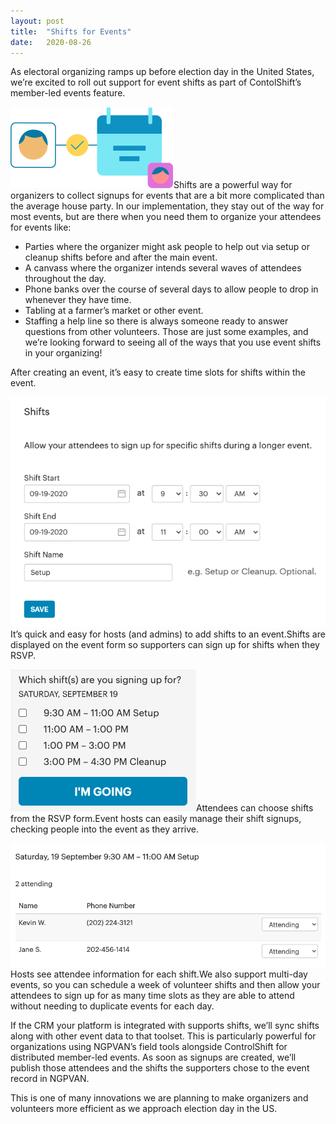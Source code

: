```yaml
---
layout:	post
title:	"Shifts for Events"
date:	2020-08-26
---
```


  As electoral organizing ramps up before election day in the United States, we’re excited to roll out support for event shifts as part of ContolShift’s member-led events feature.

![](/img/1*HVNyxI-iEbV8M_cB_24hXg.png)Shifts are a powerful way for organizers to collect signups for events that are a bit more complicated than the average house party. In our implementation, they stay out of the way for most events, but are there when you need them to organize your attendees for events like:

* Parties where the organizer might ask people to help out via setup or cleanup shifts before and after the main event.
* A canvass where the organizer intends several waves of attendees throughout the day.
* Phone banks over the course of several days to allow people to drop in whenever they have time.
* Tabling at a farmer’s market or other event.
* Staffing a help line so there is always someone ready to answer questions from other volunteers.
Those are just some examples, and we’re looking forward to seeing all of the ways that you use event shifts in your organizing!

After creating an event, it’s easy to create time slots for shifts within the event.

![](/img/1*dF_8FvUQluLBmn6TCwmOSw.png)It’s quick and easy for hosts (and admins) to add shifts to an event.Shifts are displayed on the event form so supporters can sign up for shifts when they RSVP.

![](/img/1*4Wi776JVyc3syKVgLySBzA.png)Attendees can choose shifts from the RSVP form.Event hosts can easily manage their shift signups, checking people into the event as they arrive.

![](/img/1*7mrzM04Vdit-ek2_wLspFQ.png)Hosts see attendee information for each shift.We also support multi-day events, so you can schedule a week of volunteer shifts and then allow your attendees to sign up for as many time slots as they are able to attend without needing to duplicate events for each day.

If the CRM your platform is integrated with supports shifts, we’ll sync shifts along with other event data to that toolset. This is particularly powerful for organizations using NGPVAN’s field tools alongside ControlShift for distributed member-led events. As soon as signups are created, we’ll publish those attendees and the shifts the supporters chose to the event record in NGPVAN.

This is one of many innovations we are planning to make organizers and volunteers more efficient as we approach election day in the US.

  